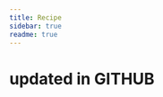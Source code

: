```yaml
---
title: Recipe
sidebar: true
readme: true
---
```

<!-- 
<RecipeIndex/> -->
# updated in GITHUB
<Index title="Recipes" path="/recipes"/>